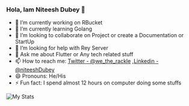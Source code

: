 ### Hola, Iam Niteesh Dubey 👋

- 🔭 I’m currently working on RBucket
- 🌱 I’m currently learning Golang
- 👯 I’m looking to collaborate on Project or create a Documentation or  StartUp
- 🤔 I’m looking for help with Rey Server
- 💬 Ask me about Flutter or Any tech related stuff
- 📫 How to reach me: [Twitter - @we_the_rackle](https://twitter.com/we_the_rackle) ,[Linkedin - @niteeshDubey](https://www.linkedin.com/in/niteesh-dubey-574989135)
- 😄 Pronouns: He/His
- ⚡ Fun fact: I spend almost 12 hours on computer doing some stuffs

![My Stats](https://github-readme-stats.vercel.app/api?username=egnimos&&show_icons=true&title_color=#150000&icon_color=bb2acf&text_color=daf7dc&bg_color=ededed)
